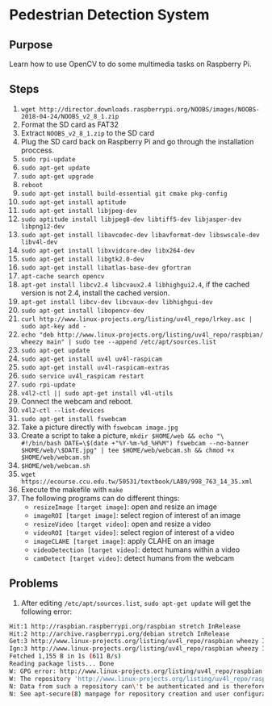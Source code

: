 # Pedestrian Detection System

## Purpose

Learn how to use OpenCV to do some multimedia tasks on Raspberry Pi.

## Steps

1.	`wget http://director.downloads.raspberrypi.org/NOOBS/images/NOOBS-2018-04-24/NOOBS_v2_8_1.zip`
2.	Format the SD card as FAT32
3.	Extract `NOOBS_v2_8_1.zip` to the SD card
4.	Plug the SD card back on Raspberry Pi and go through the installation proccess.
5.	`sudo rpi-update`
6.	`sudo apt-get update`
7.	`sudo apt-get upgrade`
8.	`reboot`
9.	`sudo apt-get install build-essential git cmake pkg-config`
10.	`sudo apt-get install aptitude`
11.	`sudo apt-get install libjpeg-dev`
12.	`sudo aptitude install libjpeg8-dev libtiff5-dev libjasper-dev libpng12-dev`
13.	`sudo apt-get install libavcodec-dev libavformat-dev libswscale-dev libv4l-dev`
14.	`sudo apt-get install libxvidcore-dev libx264-dev`
15.	`sudo apt-get install libgtk2.0-dev`
16.	`sudo apt-get install libatlas-base-dev gfortran`
17.	`apt-cache search opencv`
18.	`apt-get install libcv2.4 libcvaux2.4 libhighgui2.4`, if the cached version is not 2.4, install the cached version.
19.	`apt-get install libcv-dev libcvaux-dev libhighgui-dev`
20.	`sudo apt-get install libopencv-dev`
21.	`curl http://www.linux-projects.org/listing/uv4l_repo/lrkey.asc | sudo apt-key add -`
22.	`echo "deb http://www.linux-projects.org/listing/uv4l_repo/raspbian/ wheezy main" | sudo tee --append /etc/apt/sources.list`
23.	`sudo apt-get update`
24.	`sudo apt-get install uv4l uv4l-raspicam`
25.	`sudo apt-get install uv4l-raspicam-extras`
26.	`sudo service uv4l_raspicam restart`
27.	`sudo rpi-update`
28.	`v4l2-ctl || sudo apt-get install v4l-utils`
29.	Connect the webcam and reboot.
30.	`v4l2-ctl --list-devices`
31.	`sudo apt-get install fswebcam`
32.	Take a picture directly with `fswebcam image.jpg`
33.	Create a script to take a picture, `mkdir $HOME/web && echo "\
#!/bin/bash
DATE=\$(date +"%Y-%m-%d_%H%M")
fswebcam --no-banner $HOME/web/\$DATE.jpg" | tee $HOME/web/webcam.sh && chmod +x $HOME/web/webcam.sh`
34.	`$HOME/web/webcam.sh`
35. `wget https://ecourse.ccu.edu.tw/50531/textbook/LAB9/998_763_14_35.xml`
36. Execute the makefile with `make`
37.	The following programs can do different things:
	-	`resizeImage [target image]`: open and resize an image
	-	`imageROI [target image]`: select region of interest of an image
	-	`resizeVideo [target video]`: open and resize a video
	-	`videoROI [target video]`: select region of interest of a video
	-	`imageCLAHE [target image]`: apply CLAHE on an image
	-	`videoDetection [target video]`: detect humans within a video
	-	`camDetect [target video]`: detect humans from the webcam

## Problems
1.	After editing `/etc/apt/sources.list`, `sudo apt-get update` will get the following error:
```sh
Hit:1 http://raspbian.raspberrypi.org/raspbian stretch InRelease    
Hit:2 http://archive.raspberrypi.org/debian stretch InRelease      
Get:3 http://www.linux-projects.org/listing/uv4l_repo/raspbian wheezy InRelease [1,155 B]
Ign:3 http://www.linux-projects.org/listing/uv4l_repo/raspbian wheezy InRelease
Fetched 1,155 B in 1s (611 B/s)
Reading package lists... Done
W: GPG error: http://www.linux-projects.org/listing/uv4l_repo/raspbian wheezy InRelease: The following signatures were invalid: 88E8F32F724468BA39585D4099DA5D2AFCE635A4
W: The repository 'http://www.linux-projects.org/listing/uv4l_repo/raspbian wheezy InRelease' is not signed.
N: Data from such a repository can\'t be authenticated and is therefore potentially dangerous to use.
N: See apt-secure(8) manpage for repository creation and user configuration details.
```
